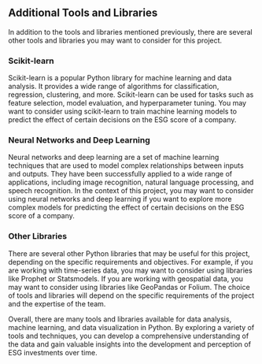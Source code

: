## Additional Tools and Libraries

In addition to the tools and libraries mentioned previously, there are several other tools and libraries you may want to consider for this project.

### Scikit-learn

Scikit-learn is a popular Python library for machine learning and data analysis. It provides a wide range of algorithms for classification, regression, clustering, and more. Scikit-learn can be used for tasks such as feature selection, model evaluation, and hyperparameter tuning. You may want to consider using scikit-learn to train machine learning models to predict the effect of certain decisions on the ESG score of a company.

### Neural Networks and Deep Learning

Neural networks and deep learning are a set of machine learning techniques that are used to model complex relationships between inputs and outputs. They have been successfully applied to a wide range of applications, including image recognition, natural language processing, and speech recognition. In the context of this project, you may want to consider using neural networks and deep learning if you want to explore more complex models for predicting the effect of certain decisions on the ESG score of a company.

### Other Libraries

There are several other Python libraries that may be useful for this project, depending on the specific requirements and objectives. For example, if you are working with time-series data, you may want to consider using libraries like Prophet or Statsmodels. If you are working with geospatial data, you may want to consider using libraries like GeoPandas or Folium. The choice of tools and libraries will depend on the specific requirements of the project and the expertise of the team.

Overall, there are many tools and libraries available for data analysis, machine learning, and data visualization in Python. By exploring a variety of tools and techniques, you can develop a comprehensive understanding of the data and gain valuable insights into the development and perception of ESG investments over time.

